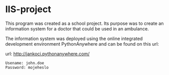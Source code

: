 # IIS-project

This program was created as a school project. Its purpose was to create an information system for a doctor that could be used in an ambulance.

The information system was deployed using the online integrated development environment PythonAnywhere and can be found on this url:

url: http://jankoci.pythonanywhere.com/

    Usename: john.doe
    Password: mojeheslo

